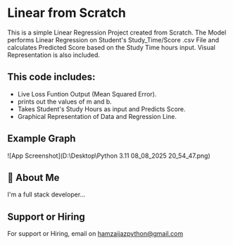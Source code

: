 
# Linear from Scratch

This is a simple Linear Regression Project created from Scratch. The Model performs Linear Regression on Student's Study_Time/Score .csv File and calculates Predicted Score based on the Study Time hours input. Visual Representation is also included.


## This code includes:

- Live Loss Funtion Output (Mean Squared Error).
- prints out the values of m and b.
- Takes Student's Study Hours as input and Predicts Score.
- Graphical Representation of Data and Regression Line.


## Example Graph

![App Screenshot](‪D:\Desktop\Python 3.11 08_08_2025 20_54_47.png)


## 🚀 About Me
I'm a full stack developer...


## Support or Hiring

For support or Hiring, email on hamzaijazpython@gmail.com

